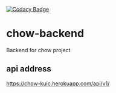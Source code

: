 [![Codacy Badge](https://app.codacy.com/project/badge/Grade/5f94a1aaffb4436290ed06ad42d168d0)](https://www.codacy.com/gh/BuildForSDGCohort2/chow-backend?utm_source=github.com&amp;utm_medium=referral&amp;utm_content=BuildForSDGCohort2/chow-backend&amp;utm_campaign=Badge_Grade)
# chow-backend
Backend for chow project
## api address
<https://chow-kuic.herokuapp.com/api/v1/>